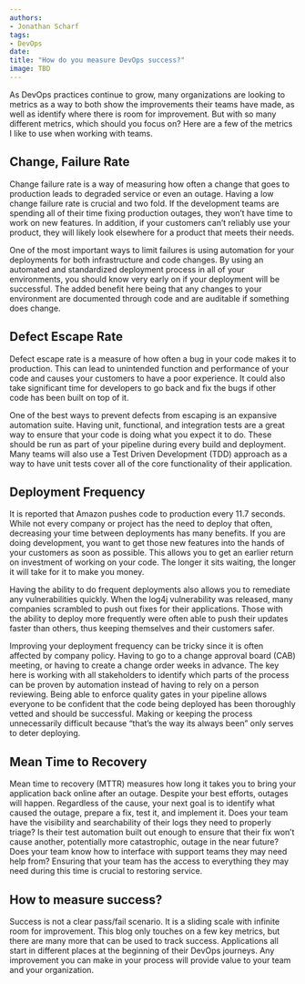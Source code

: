 ```yaml
---
authors:
- Jonathan Scharf
tags:
- DevOps
date: 
title: "How do you measure DevOps success?"
image: TBD
---
```


As DevOps practices continue to grow, many organizations are looking to metrics as a way to both show the improvements their teams have made, as well as identify where there is room for improvement. But with so many different metrics, which should you focus on? Here are a few of the metrics I like to use when working with teams.


## Change, Failure Rate

Change failure rate is a way of measuring how often a change that goes to production leads to degraded service or even an outage. Having a low change failure rate is crucial and two fold. If the development teams are spending all of their time fixing production outages, they won’t have time to work on new features. In addition, if your customers can’t reliably use your product, they will likely look elsewhere for a product that meets their needs. 

One of the most important ways to limit failures is using automation for your deployments for both infrastructure and code changes. By using an automated and standardized deployment process in all of your environments, you should know very early on if your deployment will be successful. The added benefit here being that any changes to your environment are documented through code and are auditable if something does change.


## Defect Escape Rate

Defect escape rate is a measure of how often a bug in your code makes it to production. This can lead to unintended function and performance of your code and causes your customers to have a poor experience.  It could also take significant time for developers to go back and fix the bugs if other code has been built on top of it. 

One of the best ways to prevent defects from escaping is an expansive automation suite. Having unit, functional, and integration tests are a great way to ensure that your code is doing what you expect it to do. These should be run as part of your pipeline during every build and deployment. Many teams will also use a Test Driven Development (TDD) approach as a way to have unit tests cover all of the core functionality of their application.


## Deployment Frequency

It is reported that Amazon pushes code to production every 11.7 seconds. While not every company or project has the need to deploy that often, decreasing your time between deployments has many benefits. If you are doing development, you want to get those new features into the hands of your customers as soon as possible. This allows you to get an earlier return on investment of working on your code. The longer it sits waiting, the longer it will take for it to make you money.

Having the ability to do frequent deployments also allows you to remediate any vulnerabilities quickly. When the log4j vulnerability was released, many companies scrambled to push out fixes for their applications. Those with the ability to deploy more frequently were often able to push their updates faster than others, thus keeping themselves and their customers safer.

Improving your deployment frequency can be tricky since it is often affected by company policy. Having to go to a change approval board (CAB) meeting, or having to create a change order weeks in advance. The key here is working with all stakeholders to identify which parts of the process can be proven by automation instead of having to rely on a person reviewing. Being able to enforce quality gates in your pipeline allows everyone to be confident that the code being deployed has been thoroughly vetted and should be successful. Making or keeping the process unnecessarily difficult because “that’s the way its always been” only serves to deter deploying.


## Mean Time to Recovery

Mean time to recovery (MTTR) measures how long it takes you to bring your application back online after an outage. Despite your best efforts, outages will happen. Regardless of the cause, your next goal is to identify what caused the outage, prepare a fix, test it, and implement it. Does your team have the visibility and searchability of their logs they need to properly triage? Is their test automation built out enough to ensure that their fix won’t cause another, potentially more catastrophic, outage in the near future? Does your team know how to interface with support teams they may need help from? Ensuring that your team has the access to everything they may need during this time is crucial to restoring service.


## How to measure success?

Success is not a clear pass/fail scenario. It is a sliding scale with infinite room for improvement. This blog only touches on a few key metrics, but there are many more that can be used to track success. Applications all start in different places at the beginning of their DevOps journeys. Any improvement you can make in your process will provide value to your team and your organization. 
